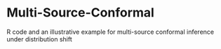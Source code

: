 # Multi-Source-Conformal
R code and an illustrative example for multi-source conformal inference under distribution shift
